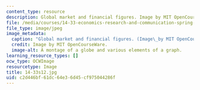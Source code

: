 ```yaml
---
content_type: resource
description: Global market and financial figures. Image by MIT OpenCourseWare.
file: /media/courses/14-33-economics-research-and-communication-spring-2012/c2d446bf61dc64e36d45cf975044286f_14-33s12.jpg
file_type: image/jpeg
image_metadata:
  caption: "Global market and financial figures. (Image\_by MIT OpenCourseWare.)"
  credit: Image by MIT OpenCourseWare.
  image-alt: A montage of a globe and various elements of a graph.
learning_resource_types: []
ocw_type: OCWImage
resourcetype: Image
title: 14-33s12.jpg
uid: c2d446bf-61dc-64e3-6d45-cf975044286f
---
```

